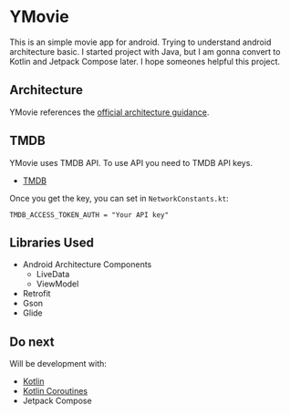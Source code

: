 # YMovie
This is an simple movie app for android.
Trying to understand android architecture basic.
I started project with Java, but I am gonna convert to Kotlin and Jetpack Compose later.
I hope someones helpful this project.

## Architecture
YMovie references the [official architecture guidance](https://developer.android.com/topic/architecture).

## TMDB
YMovie uses TMDB API. To use API you need to TMDB API keys.
- [TMDB](https://developer.themoviedb.org/docs)

Once you get the key, you can set in `NetworkConstants.kt`:
```
TMDB_ACCESS_TOKEN_AUTH = "Your API key"
```

## Libraries Used
* Android Architecture Components
    * LiveData
    * ViewModel
* Retrofit
* Gson
* Glide

## Do next
Will be development with:
- [Kotlin][0]
- [Kotlin Coroutines][0]
- Jetpack Compose

<!-- Path -->
[0]: https://github.com/jinilyeom/YMovieApp/tree/convert-to-kotlin